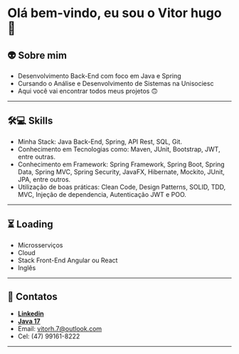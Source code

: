 # Olá bem-vindo, eu sou o Vitor hugo 👋 

## 👽 Sobre mim

- Desenvolvimento Back-End com foco em Java e Spring
- Cursando o Análise e Desenvolvimento de Sistemas na Unisociesc
- Aqui você vai encontrar todos meus projetos 🙃
---

## 🛠💻 Skills

- Minha Stack: Java Back-End, Spring, API Rest, SQL, Git.
- Conhecimento em Tecnologias como: Maven, JUnit, Bootstrap, JWT, entre outras.
- Conhecimento em Framework: Spring Framework, Spring Boot, Spring Data, Spring MVC, Spring Security, JavaFX, Hibernate, Mockito, JUnit, JPA, entre outros.
- Utilização de boas práticas: Clean Code, Design Patterns, SOLID, TDD, MVC, Injeção de dependencia, Autenticação JWT e POO.
---

## ⏳ Loading

- Microsserviços
- Cloud
- Stack Front-End Angular ou React
- Inglês
---

## 📒 Contatos 

- **[Linkedin](https://www.linkedin.com/in/vitor-hugo-da-silva-01a018216/)**
- **[Java 17](https://www.oracle.com/java)**
- Email: vitorh.7@outlook.com
- Cel: (47) 99161-8222
---
